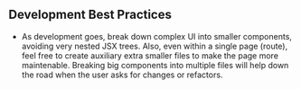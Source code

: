 ## Development Best Practices

- As development goes, break down complex UI into smaller components, avoiding very nested JSX trees.
Also, even within a single page (route), feel free to create auxiliary extra smaller files to make the page more maintenable.
Breaking big components into multiple files will help down the road when the user asks for changes or refactors.